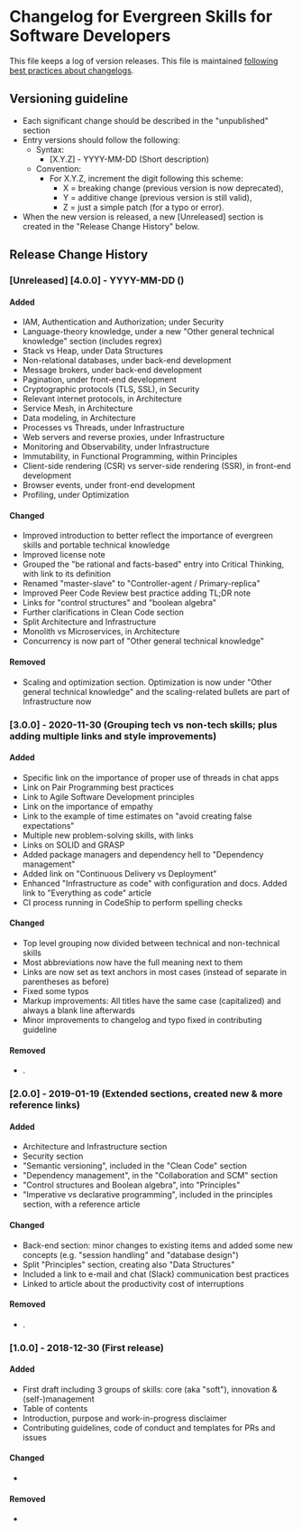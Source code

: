 # Changelog for Evergreen Skills for Software Developers

This file keeps a log of version releases. This file is maintained
[following best practices about changelogs](https://keepachangelog.com/en/1.0.0/).

## Versioning guideline

* Each significant change should be described in the "unpublished" section
* Entry versions should follow the following:
  * Syntax:
    * [X.Y.Z] - YYYY-MM-DD (Short description)
  * Convention:
    * For X.Y.Z, increment the digit following this scheme:
      * X = breaking change (previous version is now deprecated),
      * Y = additive change (previous version is still valid),
      * Z = just a simple patch (for a typo or error).
* When the new version is released, a new [Unreleased] section is created in the "Release Change History" below.

## Release Change History

### [Unreleased] [4.0.0] - YYYY-MM-DD ()

#### Added

* IAM, Authentication and Authorization; under Security
* Language-theory knowledge, under a new "Other general technical knowledge" section (includes regrex)
* Stack vs Heap, under Data Structures
* Non-relational databases, under back-end development
* Message brokers, under back-end development
* Pagination, under front-end development
* Cryptographic protocols (TLS, SSL), in Security
* Relevant internet protocols, in Architecture
* Service Mesh, in Architecture
* Data modeling, in Architecture
* Processes vs Threads, under Infrastructure
* Web servers and reverse proxies, under Infrastructure
* Monitoring and Observability, under Infrastructure
* Immutability, in Functional Programming, within Principles
* Client-side rendering (CSR) vs server-side rendering (SSR), in front-end development
* Browser events, under front-end development
* Profiling, under Optimization

#### Changed

* Improved introduction to better reflect the importance of evergreen skills and portable technical knowledge
* Improved license note
* Grouped the "be rational and facts-based" entry into Critical Thinking, with link to its definition
* Renamed "master-slave" to "Controller-agent / Primary-replica"
* Improved Peer Code Review best practice adding TL;DR note
* Links for "control structures" and "boolean algebra"
* Further clarifications in Clean Code section
* Split Architecture and Infrastructure
* Monolith vs Microservices, in Architecture
* Concurrency is now part of "Other general technical knowledge"

#### Removed

* Scaling and optimization section. Optimization is now under "Other general technical knowledge" and the scaling-related bullets are part of Infrastructure now

### [3.0.0] - 2020-11-30 (Grouping tech vs non-tech skills; plus adding multiple links and style improvements)

#### Added

* Specific link on the importance of proper use of threads in chat apps
* Link on Pair Programming best practices
* Link to Agile Software Development principles
* Link on the importance of empathy
* Link to the example of time estimates on "avoid creating false expectations"
* Multiple new problem-solving skills, with links
* Links on SOLID and GRASP
* Added package managers and dependency hell to "Dependency management"
* Added link on "Continuous Delivery vs Deployment"
* Enhanced "Infrastructure as code" with configuration and docs. Added link to "Everything as code" article
* CI process running in CodeShip to perform spelling checks

#### Changed

* Top level grouping now divided between technical and non-technical skills
* Most abbreviations now have the full meaning next to them
* Links are now set as text anchors in most cases (instead of separate in parentheses as before)
* Fixed some typos
* Markup improvements: All titles have the same case (capitalized) and always a blank line afterwards
* Minor improvements to changelog and typo fixed in contributing guideline

#### Removed

* .

### [2.0.0] - 2019-01-19 (Extended sections, created new & more reference links)

#### Added

* Architecture and Infrastructure section
* Security section
* "Semantic versioning", included in the "Clean Code" section
* "Dependency management", in the "Collaboration and SCM" section
* "Control structures and Boolean algebra", into "Principles"
* "Imperative vs declarative programming", included in the principles section, with a reference article

#### Changed

* Back-end section: minor changes to existing items and added some new concepts (e.g. "session handling" and "database design")
* Split "Principles" section, creating also "Data Structures"
* Included a link to e-mail and chat (Slack) communication best practices
* Linked to article about the productivity cost of interruptions

#### Removed

* .

### [1.0.0] - 2018-12-30 (First release)

#### Added

* First draft including 3 groups of skills: core (aka "soft"), innovation & (self-)management
* Table of contents
* Introduction, purpose and work-in-progress disclaimer
* Contributing guidelines, code of conduct and templates for PRs and issues

#### Changed

* 

#### Removed

*
